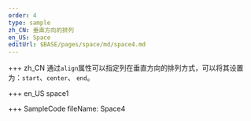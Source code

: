 ```yaml
---
order: 4
type: sample
zh_CN: 垂直方向的排列
en_US: Space
editUrl: $BASE/pages/space/md/space4.md
---
```


+++ zh_CN
通过<Code>align</Code>属性可以指定列在垂直方向的排列方式，可以将其设置为：<Code>start</Code>、<Code>center</Code>、 <Code>end</Code>。

+++ en_US
space1

+++ SampleCode
fileName: Space4
